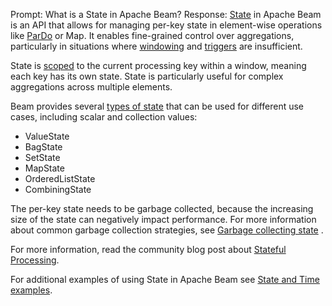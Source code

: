Prompt:
What is a State in Apache Beam?
Response:
[State](https://beam.apache.org/documentation/basics/#state-and-timers) in Apache Beam is an API that allows for managing per-key state in element-wise operations like [ParDo](https://beam.apache.org/documentation/programming-guide/#pardo) or Map. It enables fine-grained control over aggregations, particularly in situations where [windowing](https://beam.apache.org/documentation/programming-guide/#windowing) and [triggers](https://beam.apache.org/documentation/programming-guide/#triggers) are insufficient.

State is [scoped](https://beam.apache.org/documentation/programming-guide/#state-and-timers) to the current processing key within a window, meaning each key has its own state. State is particularly useful for complex aggregations across multiple elements.

Beam provides several [types of state](https://beam.apache.org/documentation/programming-guide/#types-of-state) that can be used for different use cases, including scalar and collection values:
- ValueState
- BagState
- SetState
- MapState
- OrderedListState
- CombiningState

The per-key state needs to be garbage collected, because the increasing size of the state can negatively impact performance. For more information about common garbage collection strategies, see [Garbage collecting state](https://beam.apache.org/documentation/programming-guide/#garbage-collecting-state) .

For more information, read the community blog post about [Stateful Processing](https://beam.apache.org/blog/stateful-processing/).

For additional examples of using State in Apache Beam see [State and Time examples](https://beam.apache.org/documentation/programming-guide/#state-timers-examples).